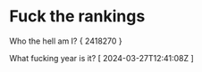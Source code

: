 # Fuck the rankings

Who the hell am I?
{ 2418270 }

What fucking year is it?
[ 2024-03-27T12:41:08Z ]
